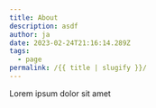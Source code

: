```yaml
---
title: About
description: asdf
author: ja
date: 2023-02-24T21:16:14.289Z
tags:
  - page
permalink: /{{ title | slugify }}/
---
```

Lorem ipsum dolor sit amet